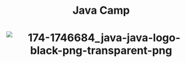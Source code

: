 #  <p align="center">Java Camp</p> 

#  <p align="center">![174-1746684_java-java-logo-black-png-transparent-png](https://user-images.githubusercontent.com/40443383/191629490-f0f0c729-9e9b-44ba-8b8a-ff0d0e67b679.png)

 </p>

